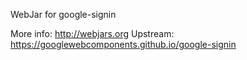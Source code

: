 WebJar for google-signin

More info: http://webjars.org
Upstream:  https://googlewebcomponents.github.io/google-signin